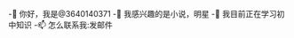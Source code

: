 -👋 你好，我是@3640140371
-👀 我感兴趣的是小说，明星
-🌱 我目前正在学习初中知识
-📫 怎么联系我:发邮件

<!---
3640140371/3640140371是a ✨ special ✨ 存储库，因为它的“README.md”(此文件)出现在您的GitHub配置文件中。
您可以单击“预览”链接查看所做的更改。
--->
